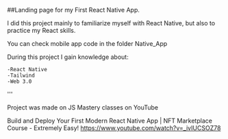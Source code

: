 
##Landing page for my First React Native App. 

I did this project mainly to familiarize myself with React Native, but also to practice my React skills.

You can check mobile app code in the folder Native_App


During this project I gain knowledge about:
    
    -React Native
    -Tailwind
    -Web 3.0
    
    
'''

Project was made on JS Mastery classes on YouTube

Build and Deploy Your First Modern React Native App | NFT Marketplace Course - Extremely Easy!
https://www.youtube.com/watch?v=_ivIUCSOZ78
